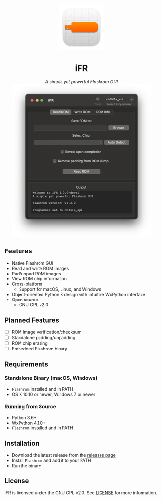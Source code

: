 <div align="center">
             <img src="img/iFR.png" alt="iFR Logo" width="150">
             <h1>iFR</h1>
             <i>A simple yet powerful Flashrom GUI</i><br>
             <img src="img/GUI.png" height="500px" alt="A screenshot of the iFR GUI">
</div>

## Features
- Native Flashrom GUI
- Read and write ROM images
- Pad/unpad ROM images
- View ROM chip information
- Cross-platform
    - Support for macOS, Linux, and Windows
- Object-oriented Python 3 design with intuitive WxPython interface
- Open source
    - GNU GPL v2.0

## Planned Features
- [ ] ROM Image verification/checksum
- [ ] Standalone padding/unpadding
- [ ] ROM chip erasing
- [ ] Embedded Flashrom binary

## Requirements
### Standalone Binary (macOS, Windows)
- `Flashrom` installed and in PATH
- OS X 10.10 or newer, Windows 7 or newer
### Running from Source
- Python 3.6+
- WxPython 4.1.0+
- `Flashrom` installed and in PATH

## Installation
- Download the latest release from the [releases page](https://github.com/Jazzzny/iFR/releases)
- Install `Flashrom` and add it to your PATH
- Run the binary

## License
iFR is licensed under the GNU GPL v2.0. See [LICENSE](LICENSE) for more information.